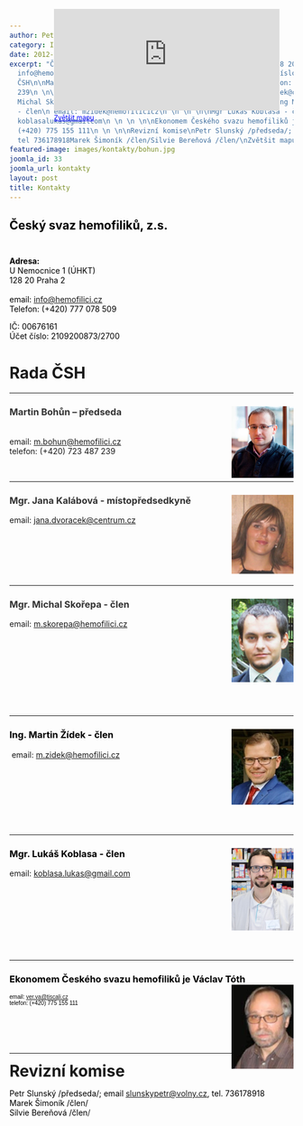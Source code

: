 ```yaml
---
author: Petr Hasala
category: Informace
date: 2012-02-28 08:40:48
excerpt: "Český svaz hemofiliků, zs\nAdresa:U Nemocnice 1 (ÚHKT) 128 20 Praha 2 email:
  info@hemofiliciczTelefon: (+420) 777 078 509\nIČ: 00676161 Účet číslo: 2109200873/2700\nRada
  ČSH\n\nMartin Bohůn – předseda\n email: mbohun@hemofilicicz telefon: (+420) 723 487
  239\n \n\nMgr Jana Kalábová - místopředsedkyně\nemail: janadvoracek@centrumcz\n \n \n \n\nMgr
  Michal Skořepa - člen\nemail: mskorepa@hemofilicicz\n \n \n \n\nIng Martin Žídek
  - člen\n email: mzidek@hemofilicicz\n \n \n \n\nMgr Lukáš Koblasa - člen\nemail:
  koblasalukas@gmailcom\n \n \n \n\nEkonomem Českého svazu hemofiliků je Václav Tóth\nemail: verva@tiscalicztelefon:
  (+420) 775 155 111\n \n \n\nRevizní komise\nPetr Slunský /předseda/; email slunskypetr@volnycz,
  tel 736178918Marek Šimoník /člen/Silvie Bereňová /člen/\nZvětšit mapu"
featured-image: images/kontakty/bohun.jpg
joomla_id: 33
joomla_url: kontakty
layout: post
title: Kontakty
---
```


<h2><span style="color: #333333;"><span style="color: #000000;">Český svaz hemofiliků, z.s.<br /></span><br /></span></h2>
<p><span style="color: #000000;"><strong>Adresa:</strong><br /></span><span style="color: #000000;">U Nemocnice 1 (ÚHKT)</span><br /><span style="color: #000000;"> 128 20 Praha 2</span><br /><span style="color: #000000;"> <br />email:</span> <a href="mailto:info@hemofilici.cz">info@hemofilici.cz<br /></a><span style="color: #000000;">Telefon: (+420) 777 078 509</span></p>
<p class="Textbody"><span style="color: #000000;">IČ: 00676161</span><br /><span style="color: #000000;"> Účet číslo: 2109200873/2700<br /></span></p>
<h1><strong>Rada ČSH<br /></strong></h1>
<hr />
<h3><span style="color: #333333;"><strong>Martin Bohůn – předseda<img src="images/kontakty/bohun.jpg" border="0" width="110" style="float: right;" /><br /></strong></span></h3>
<p><br /> email: <a href="mailto:m.bohun@hemofilici.cz">m.bohun@hemofilici.cz</a><br /> telefon: (+420) 723 487 239</p>
<p> </p>
<hr />
<h3><span style="color: #333333;"><strong>Mgr. Jana Kalábová - místopředsedkyně<img src="images/kontakty/mgr.%20jana%20dvokov-len%20rady.jpg" border="0" width="110" style="float: right;" /><br /></strong></span></h3>
<p>email: <a href="mailto:jana.dvoracek@centrum.cz">jana.dvoracek@centrum.cz</a></p>
<p> </p>
<p> </p>
<p> </p>
<hr />
<h3><span style="color: #333333;"><strong>Mgr. Michal Skořepa - člen<img src="images/kontakty/mgr.%20michal%20skoepa-len%20rady.jpg" border="0" width="110" style="float: right;" /><br /></strong></span></h3>
<p>email: <a href="mailto:m.skorepa@hemofilici.cz">m.skorepa@hemofilici.cz</a></p>
<p> </p>
<h1> </h1>
<p> </p>
<hr />
<h3><span style="color: #333333;"><strong><span style="color: #000000;">Ing. Martin Žídek - člen<img src="images/kontakty/martin_zidek.jpg" border="0" width="110" style="float: right;" /></span></strong></span></h3>
<p> email: <a href="mailto:m.zidek@hemofilici.cz">m.zidek@hemofilici.cz</a></p>
<h3> </h3>
<h3> </h3>
<p> </p>
<hr />
<h3><span style="color: #333333;"><strong><span style="color: #000000;">Mgr. Lukáš Koblasa - člen<img src="images/kontakty/lukas_koblasa.jpg" border="0" width="110" style="float: right;" /></span></strong></span></h3>
<p>email: <a href="mailto:koblasa.lukas@gmail.com">koblasa.lukas@gmail.com</a></p>
<h3> </h3>
<h3> </h3>
<h3> </h3>
<hr />
<h3><strong><span style="color: #000000;">Ekonomem Českého svazu hemofiliků je Václav Tóth</span></strong><span style="color: #333333;"><strong><span style="color: #000000;"><img src="images/kontakty/vclav%20tth-len%20rady%20a%20ekonom.jpg" border="0" width="110" style="float: right;" /><br /></span></strong></span></h3>
<p style="color: #000000; font-family: Verdana, Arial, Helvetica, sans-serif; font-size: 10px; font-style: normal; font-variant-ligatures: normal; font-variant-caps: normal; font-weight: normal; letter-spacing: normal; orphans: 2; text-align: start; text-indent: 0px; text-transform: none; white-space: normal; widows: 2; word-spacing: 0px; -webkit-text-stroke-width: 0px; text-decoration-style: initial; text-decoration-color: initial;">email:<span> </span><a href="mailto:ver.va@tiscali.cz">ver.va@tiscali.cz<br /></a><span style="color: #000000;">telefon: (+420) 775 155 111</span></p>
<p style="color: #000000; font-family: Verdana, Arial, Helvetica, sans-serif; font-size: 10px; font-style: normal; font-variant-ligatures: normal; font-variant-caps: normal; font-weight: normal; letter-spacing: normal; orphans: 2; text-align: start; text-indent: 0px; text-transform: none; white-space: normal; widows: 2; word-spacing: 0px; -webkit-text-stroke-width: 0px; text-decoration-style: initial; text-decoration-color: initial;"><span style="color: #000000;"> </span></p>
<p><strong><span style="font-size: 2em;"> </span></strong></p>
<hr />
<p><strong><span style="font-size: 2em;">Revizní komise</span></strong></p>
<p><span style="color: #000000;">Petr Slunský /předseda/; email</span> <a href="mailto:slunskypetr@volny.cz" target="_blank">slunskypetr@volny.cz</a><span style="color: #000000;">, tel. 736178918<br />Marek Šimoník /člen/<br />Silvie Bereňová /člen</span>/</p>
<div style="position: absolute; left: 307px; top: 43px; width: 405px; height: 183px;"><iframe src="http://maps.google.cz/maps?f=q&amp;source=s_q&amp;hl=cs&amp;geocode=&amp;q=U+nemocnice+(%C3%9AHKT)+128+20+Praha+2&amp;aq=&amp;sll=49.930008,15.369873&amp;sspn=3.734368,9.876709&amp;brcurrent=5,0,0&amp;ie=UTF8&amp;hq=U+nemocnice+(%C3%9AHKT)+128+20&amp;hnear=Praha+2&amp;t=m&amp;ll=50.073668,14.420929&amp;spn=0.009916,0.034332&amp;z=14&amp;iwloc=A&amp;output=embed" frameborder="0" marginwidth="0" marginheight="0" scrolling="no" width="400" height="180"></iframe><br /><small><a href="http://maps.google.cz/maps?f=q&amp;source=embed&amp;hl=cs&amp;geocode=&amp;q=U+nemocnice+(%C3%9AHKT)+128+20+Praha+2&amp;aq=&amp;sll=49.930008,15.369873&amp;sspn=3.734368,9.876709&amp;brcurrent=5,0,0&amp;ie=UTF8&amp;hq=U+nemocnice+(%C3%9AHKT)+128+20&amp;hnear=Praha+2&amp;t=m&amp;ll=50.073668,14.420929&amp;spn=0.009916,0.034332&amp;z=14&amp;iwloc=A" style="color: #0000ff; text-align: left;">Zvětšit mapu</a></small></div>